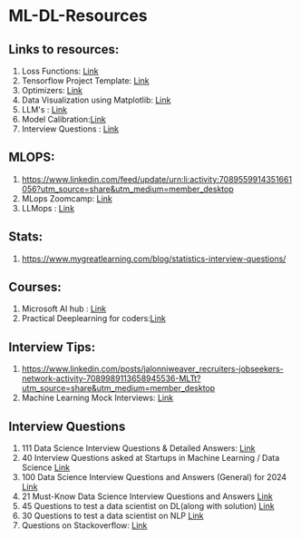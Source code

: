 # ML-DL-Resources
## Links to resources:

1) Loss Functions: [Link](https://towardsdatascience.com/deep-learning-which-loss-and-activation-functions-should-i-use-ac02f1c56aa8)
2) Tensorflow Project Template: [Link](https://github.com/MrGemy95/Tensorflow-Project-Template)
3) Optimizers: [Link](https://medium.com/mlearning-ai/optimizers-in-deep-learning-7bf81fed78a0)
4) Data Visualization using Matplotlib: [Link](https://www.youtube.com/watch?v=k1hPN5xR_f4)
5) LLM's : [Link](https://www.linkedin.com/feed/update/urn:li:activity:7127968828147277825?utm_source=share&utm_medium=member_desktop)
6) Model Calibration:[Link](https://towardsdatascience.com/a-comprehensive-guide-on-model-calibration-part-1-of-4-73466eb5e09a)
7) Interview Questions : [Link](https://vinija.ai/concepts/fundamentals/)

## MLOPS:
1) https://www.linkedin.com/feed/update/urn:li:activity:7089559914351661056?utm_source=share&utm_medium=member_desktop
2) MLops Zoomcamp: [Link](https://github.com/DataTalksClub/mlops-zoomcamp)
3) LLMops : [Link](https://www.youtube.com/@LLMOpsSpace/videos)

## Stats:
1) https://www.mygreatlearning.com/blog/statistics-interview-questions/

## Courses:
1) Microsoft AI hub : [Link](https://learn.microsoft.com/en-us/ai/)
2) Practical Deeplearning for coders:[Link](https://course.fast.ai/Resources/book.html)


## Interview Tips:
1) https://www.linkedin.com/posts/jalonniweaver_recruiters-jobseekers-network-activity-7089989113658945536-MLTt?utm_source=share&utm_medium=member_desktop
2) Machine Learning Mock Interviews: [Link](https://www.youtube.com/playlist?list=PLrtCHHeadkHqYX7O5cjHeWHzH2jzQqWg5)

## Interview Questions
1) 111 Data Science Interview Questions & Detailed Answers: [Link](https://rpubs.com/JDAHAN/172473?lipi=urn%3Ali%3Apage%3Ad_flagship3_pulse_read%3BgFdjeopHQ5C1%2BT367egIug%3D%3D)
2) 40 Interview Questions asked at Startups in Machine Learning / Data Science [Link](https://www.analyticsvidhya.com/blog/2016/09/40-interview-questions-asked-at-startups-in-machine-learning-data-science/?lipi=urn%3Ali%3Apage%3Ad_flagship3_pulse_read%3BgFdjeopHQ5C1%2BT367egIug%3D%3D)
3) 100 Data Science Interview Questions and Answers (General) for 2024 [Link](https://www.projectpro.io/article/100-data-science-interview-questions-and-answers-for-2021/184)
4) 21 Must-Know Data Science Interview Questions and Answers [Link](https://www.kdnuggets.com/2016/02/21-data-science-interview-questions-answers.html?lipi=urn%3Ali%3Apage%3Ad_flagship3_pulse_read%3BgFdjeopHQ5C1%2BT367egIug%3D%3D)
5) 45 Questions to test a data scientist on DL(along with solution) [Link](https://www.analyticsvidhya.com/blog/2017/01/must-know-questions-deep-learning/?lipi=urn%3Ali%3Apage%3Ad_flagship3_pulse_read%3BgFdjeopHQ5C1%2BT367egIug%3D%3D)
6) 30 Questions to test a data scientist on NLP [Link](https://www.analyticsvidhya.com/blog/2017/07/30-questions-test-data-scientist-natural-language-processing-solution-skilltest-nlp/?lipi=urn%3Ali%3Apage%3Ad_flagship3_pulse_read%3BgFdjeopHQ5C1%2BT367egIug%3D%3D)
7) Questions on Stackoverflow: [Link](https://stackoverflow.com/questions/tagged/machine-learning?sort=votes&pageSize=15)

